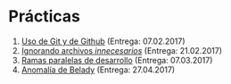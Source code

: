 # Prácticas

1. [Uso de Git y de Github](./1/README.md) (Entrega: 07.02.2017)
2. [Ignorando archivos *innecesarios*](./2/README.md) (Entrega: 21.02.2017)
3. [Ramas paralelas de desarrollo](./3/README.md) (Entrega: 07.03.2017)
4. [Anomalía de Belady](./4/README.md) (Entrega: 27.04.2017)
